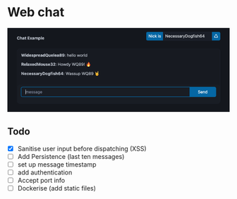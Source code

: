 # Web chat

![](docs/img/screenshot.png)

## Todo

- [x] Sanitise user input before dispatching (XSS)
- [ ] Add Persistence (last ten messages)
- [ ] set up message timestamp
- [ ] add authentication
- [ ] Accept port info
- [ ] Dockerise (add static files)
